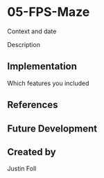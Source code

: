 # 05-FPS-Maze
Context and date

Description

## Implementation
Which features you included

## References

## Future Development

## Created by
Justin Foll
